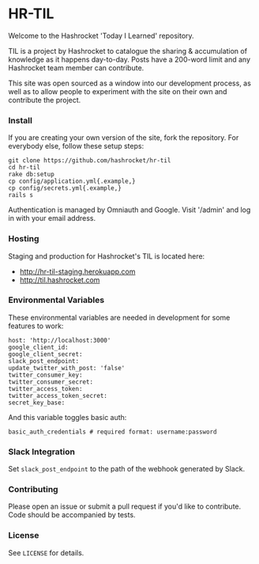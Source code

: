 # HR-TIL

Welcome to the Hashrocket 'Today I Learned' repository.

TIL is a project by Hashrocket to catalogue the sharing & accumulation of knowledge as it happens day-to-day. Posts have a 200-word limit and any Hashrocket team member can contribute.

This site was open sourced as a window into our development process, as well as to allow people to experiment with the site on their own and contribute the project.

### Install

If you are creating your own version of the site, fork the repository. For everybody else, follow these setup steps:

```
git clone https://github.com/hashrocket/hr-til
cd hr-til
rake db:setup
cp config/application.yml{.example,}
cp config/secrets.yml{.example,}
rails s
```


Authentication is managed by Omniauth and Google. Visit '/admin' and log in with your email address.

### Hosting

Staging and production for Hashrocket's TIL is located here:

* http://hr-til-staging.herokuapp.com
* http://til.hashrocket.com

### Environmental Variables

These environmental variables are needed in development for some features to work:

```
host: 'http://localhost:3000'
google_client_id:
google_client_secret:
slack_post_endpoint:
update_twitter_with_post: 'false'
twitter_consumer_key:
twitter_consumer_secret:
twitter_access_token:
twitter_access_token_secret:
secret_key_base:
```

And this variable toggles basic auth:

```
basic_auth_credentials # required format: username:password
```

### Slack Integration

Set `slack_post_endpoint` to the path of the webhook generated by Slack.

### Contributing

Please open an issue or submit a pull request if you'd like to contribute. Code should be accompanied by tests.

### License

See `LICENSE` for details.
